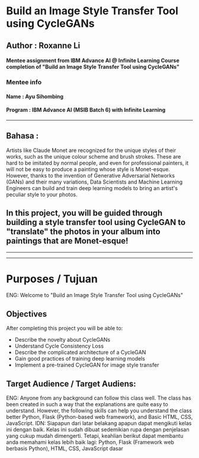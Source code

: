 
# Build an Image Style Transfer Tool using CycleGANs
## Author : Roxanne Li
#### Mentee assignment from IBM Advance AI @ Infinite Learning Course completion of "Build an Image Style Transfer Tool using CycleGANs"
### Mentee info
#### Name : Ayu Sihombing
#### Program : IBM Advance AI (MSIB Batch 6) with Infinite Learning

---

Bahasa :
---
Artists like Claude Monet are recognized for the unique styles of their works, such as the unique colour scheme and brush strokes. These are hard to be imitated by normal people, and even for professional painters, it will not be easy to produce a painting whose style is Monet-esque. However, thanks to the invention of Generative Adversarial Networks (GANs) and their many variations, Data Scientists and Machine Learning Engineers can build and train deep learning models to bring an artist's peculiar style to your photos. 

In this project, you will be guided through building a style transfer tool using CycleGAN to "translate" the photos in your album into paintings that are Monet-esque!
---
---
---

# Purposes / Tujuan
ENG:
Welcome to "Build an Image Style Transfer Tool using CycleGANs"

## Objectives
After completing this project you will be able to:

*   Describe the novelty about CycleGANs
*   Understand Cycle Consistency Loss
*   Describe the complicated architecture of a CycleGAN
*   Gain good practices of training deep learning models
*   Implement a pre-trained CycleGAN for image style transfer

## Target Audience / Target Audiens:
ENG:
Anyone from any background can follow this class well. The class has been created in such a way that the explanations are quite easy to understand. However, the following skills can help you understand the class better Python, Flask (Python-based web framework), and Basic HTML, CSS, JavaScript.
IDN:
Siapapun dari latar belakang apapun dapat mengikuti kelas ini dengan baik. Kelas ini sudah dibuat sedemikian rupa dengan penjelasan yang cukup mudah dimengerti. Tetapi, keahlian berikut dapat membantu anda memahami kelas lebih baik lagi: Python, Flask (Framework web berbasis Python), HTML, CSS, JavaScript dasar
